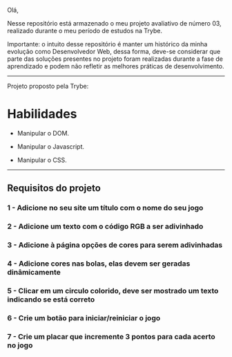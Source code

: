 Olá,

Nesse repositório está armazenado o meu projeto avaliativo de número 03, realizado durante o meu período de estudos na Trybe.

Importante: o intuito desse repositório é manter um histórico da minha evolução como Desenvolvedor Web, dessa forma, deve-se considerar que parte das soluções presentes no projeto foram realizadas durante a fase de aprendizado e podem não refletir as melhores práticas de desenvolvimento.

---

Projeto proposto pela Trybe:

# Habilidades

- Manipular o DOM.

- Manipular o Javascript.

- Manipular o CSS.

---

## Requisitos do projeto

### 1 - Adicione no seu site um título com o nome do seu jogo

### 2 - Adicione um texto com o código RGB a ser adivinhado

### 3 - Adicione à página opções de cores para serem adivinhadas

### 4 - Adicione cores nas bolas, elas devem ser geradas dinâmicamente

### 5 - Clicar em um circulo colorido, deve ser mostrado um texto indicando se está correto

### 6 - Crie um botão para iniciar/reiniciar o jogo

### 7 - Crie um placar que incremente 3 pontos para cada acerto no jogo
